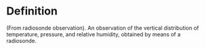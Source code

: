 # Definition

(From radiosonde observation). An observation of the vertical
distribution of temperature, pressure, and relative humidity, obtained
by means of a radiosonde.
